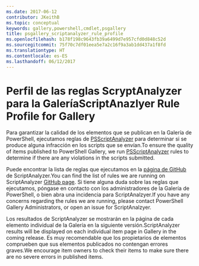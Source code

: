 ```yaml
---
ms.date: 2017-06-12
contributor: JKeithB
ms.topic: conceptual
keywords: gallery,powershell,cmdlet,psgallery
title: psgallery_scriptanalyzer_rule_profile
ms.openlocfilehash: b178f198c9643fb39a6499d7e957cfd0d848c52d
ms.sourcegitcommit: 75f70c7df01eea5e7a2c16f9a3ab1dd437a1f8fd
ms.translationtype: HT
ms.contentlocale: es-ES
ms.lasthandoff: 06/12/2017
---
```

# <a name="scriptanazlyer-rule-profile-for-gallery"></a><span data-ttu-id="2d06b-103">Perfil de las reglas ScryptAnalyzer para la Galería</span><span class="sxs-lookup"><span data-stu-id="2d06b-103">ScriptAnazlyer Rule Profile for Gallery</span></span>
<span data-ttu-id="2d06b-104">Para garantizar la calidad de los elementos que se publican en la Galería de PowerShell, ejecutamos reglas de [PSScriptAnalyzer](https://github.com/PowerShell/PSScriptAnalyzer) para determinar si se produce alguna infracción en los scripts que se envían.</span><span class="sxs-lookup"><span data-stu-id="2d06b-104">To ensure the quality of items published to PowerShell Gallery, we run [PSScriptAnalyzer](https://github.com/PowerShell/PSScriptAnalyzer) rules to determine if there are any violations in the scripts submitted.</span></span>

<span data-ttu-id="2d06b-105">Puede encontrar la lista de reglas que ejecutamos en la [página de GitHub](https://github.com/PowerShell/PSScriptAnalyzer/blob/development/Engine/Settings/PSGallery.psd1) de ScriptAnalyzer.</span><span class="sxs-lookup"><span data-stu-id="2d06b-105">You can find the list of rules we are running on ScriptAnalyzer [GitHub page](https://github.com/PowerShell/PSScriptAnalyzer/blob/development/Engine/Settings/PSGallery.psd1).</span></span>
<span data-ttu-id="2d06b-106">Si tiene alguna duda sobre las reglas que ejecutamos, póngase en contacto con los administradores de la Galería de PowerShell, o bien abra una incidencia para ScriptAnalzyer.</span><span class="sxs-lookup"><span data-stu-id="2d06b-106">If you have any concerns regarding the rules we are running, please contact PowerShell Gallery Administrators, or open an issue for ScriptAnalzyer.</span></span>

<span data-ttu-id="2d06b-107">Los resultados de ScriptAnalyzer se mostrarán en la página de cada elemento individual de la Galería en la siguiente versión.</span><span class="sxs-lookup"><span data-stu-id="2d06b-107">ScriptAnalyzer results will be displayed on each individual item page in Gallery in the coming release.</span></span> <span data-ttu-id="2d06b-108">Es muy recomendable que los propietarios de elementos comprueben que sus elementos publicados no contengan errores graves.</span><span class="sxs-lookup"><span data-stu-id="2d06b-108">We encourage item owners to check their items to make sure there are no severe errors in published items.</span></span>

